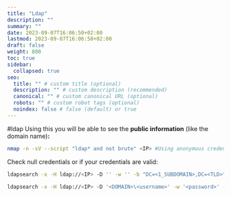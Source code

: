 ```yaml
---
title: "Ldap"
description: ""
summary: ""
date: 2023-09-07T16:06:50+02:00
lastmod: 2023-09-07T16:06:50+02:00
draft: false
weight: 800
toc: true
sidebar:
  collapsed: true
seo:
  title: "" # custom title (optional)
  description: "" # custom description (recommended)
  canonical: "" # custom canonical URL (optional)
  robots: "" # custom robot tags (optional)
  noindex: false # false (default) or true
---
```



#ldap
Using this you will be able to see the **public information** (like the domain name)**:**
```sh
nmap -n -sV --script "ldap* and not brute" <IP> #Using anonymous credentials
```

Check null credentials or if your credentials are valid:
```sh
ldapsearch -x -H ldap://<IP> -D '' -w '' -b "DC=<1_SUBDOMAIN>,DC=<TLD>"

ldapsearch -x -H ldap://<IP> -D '<DOMAIN>\<username>' -w '<password>' -b "DC=<1_SUBDOMAIN>,DC=<TLD>"
```
